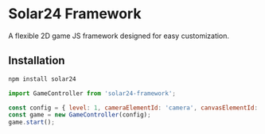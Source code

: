 # Solar24 Framework

A flexible 2D game JS framework designed for easy customization.

## Installation

```bash
npm install solar24
```

```js
import GameController from 'solar24-framework';

const config = { level: 1, cameraElementId: 'camera', canvasElementId: 'canvas' };
const game = new GameController(config);
game.start();
```